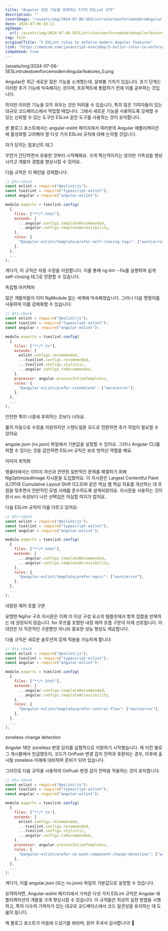 ```yaml
---
title: "Angular 모던 기능을 강화하는 5가지 ESLint 규칙"
description: ""
coverImage: "/assets/img/2024-07-06-5ESLintrulestoenforcemodernAngularfeatures_0.png"
date: 2024-07-06 03:11
ogImage:
  url: /assets/img/2024-07-06-5ESLintrulestoenforcemodernAngularfeatures_0.png
tag: Tech
originalTitle: "5 ESLint rules to enforce modern Angular features"
link: "https://medium.com/javascript-everyday/5-eslint-rules-to-enforce-modern-angular-features-c3f6e66d7c9e"
isUpdated: true
---
```


/assets/img/2024-07-06-5ESLintrulestoenforcemodernAngularfeatures_0.png

Angular은 최근 새로운 많은 기능을 소개했는데, 살펴볼 가치가 있습니다. 초기 단계는 이러한 추가 기능에 익숙해지는 것이며, 프로젝트에 통합하기 전에 이를 공부하는 것입니다.

하지만 이러한 기능을 모두 외우는 것은 어려울 수 있습니다, 특히 많은 기여자들이 있는 대규모 코드베이스에서 작업할 때입니다. 그래서 새로운 기능을 사용하도록 강제할 수 있는 신뢰할 수 있는 도구인 ESLint 같은 도구를 사용하는 것이 유익합니다.

본 블로그 포스트에서는 angular-eslint 패키지에서 여러분의 Angular 애플리케이션에 활성화할 고려해야 할 다섯 가지 ESLint 규칙에 대해 논의할 것입니다.

<div class="content-ad"></div>

자가 닫히는 컴포넌트 태그

무언가 간단하면서 유용한 것부터 시작해봐요. 크게 혁신적이지는 않지만 가독성을 향상시키고 개발자 경험을 향상시킬 수 있어요.

다음 규칙은 이 패턴을 강제합니다:

```js
// @ts-check
const eslint = require("@eslint/js");
const tseslint = require("typescript-eslint");
const angular = require("angular-eslint");

module.exports = tseslint.config(
  {
    files: ["**/*.html"],
    extends: [
      ...angular.configs.templateRecommended,
      ...angular.configs.templateAccessibility,
    ],
    rules: {
      "@angular-eslint/template/prefer-self-closing-tags": ["warn|error"],
    },
  },
  ...
);
```

<div class="content-ad"></div>

게다가, 이 규칙은 자동 수정을 지원합니다. 이를 통해 ng lint --fix를 실행하여 쉽게 self-closing 태그로 전환할 수 있습니다.

독립형 아키텍처

많은 개발자들이 이미 NgModule 없는 세계에 익숙해졌습니다. 그러나 다음 명령어를 사용하여 이를 강제화할 수 있습니다:

```js
// @ts-check
const eslint = require("@eslint/js");
const tseslint = require("typescript-eslint");
const angular = require("angular-eslint");

module.exports = tseslint.config(
  {
    files: ["**/*.ts"],
    extends: [
      eslint.configs.recommended,
      ...tseslint.configs.recommended,
      ...tseslint.configs.stylistic,
      ...angular.configs.tsRecommended,
    ],
    processor: angular.processInlineTemplates,
    rules: {
      "@angular-eslint/prefer-standalone": ["warn|error"],
    },
  },
  ...
);
```

<div class="content-ad"></div>

안전한 쪽이 나중에 후회하는 것보다 나아요.

룰이 자동으로 수정을 지원하지만 스탠드얼론 모드로 전환하면 추가 작업이 필요할 수 있어요.

angular.json (nx.json) 파일에서 기본값을 설정할 수 있어요. 그러나 Angular CLI를 피할 수 있다는 것을 감안하면 ESLint 규칙은 보조 방어선 역할을 해요.

이미지 최적화

<div class="content-ad"></div>

앵귤러에서는 이미지 자산과 관련된 일반적인 문제를 해결하기 위해 NgOptimizedImage 지시문을 도입했어요. 이 지시문은 Largest Contentful Paint (LCP)와 Cumulative Layout Shift (CLS)와 같은 핵심 웹 핵심 지표를 개선하는 데 초점을 맞추면서 전반적인 모범 사례를 준수하도록 설계되었어요. 지시문을 사용하는 것이 원시 src 속성보다 나은 선택임은 의심할 여지가 없어요.

다음 ESLint 규칙이 이를 다루고 있어요:

```js
// @ts-check
const eslint = require("@eslint/js");
const tseslint = require("typescript-eslint");
const angular = require("angular-eslint");

module.exports = tseslint.config(
  {
    files: ["**/*.html"],
    extends: [
      ...angular.configs.templateRecommended,
      ...angular.configs.templateAccessibility,
    ],
    rules: {
      "@angular-eslint/template/prefer-ngsrc": ["warn|error"],
    },
  },
  ...
);
```

내장된 제어 흐름 구문

<div class="content-ad"></div>

유명한 NgFor 구조 지시문은 이제 더 이상 구성 요소의 템플릿에서 항목 집합을 반복하는 데 권장되지 않습니다. for 루프를 포함한 내장 제어 흐름 구문이 이제 선호됩니다. 이 대안은 더 직관적인 구문뿐만 아니라 중요한 성능 향상도 제공합니다.

다음 규칙은 새로운 솔루션의 강제 적용을 가능하게 합니다:

```js
// @ts-check
const eslint = require("@eslint/js");
const tseslint = require("typescript-eslint");
const angular = require("angular-eslint");

module.exports = tseslint.config(
  {
    files: ["**/*.html"],
    extends: [
      ...angular.configs.templateRecommended,
      ...angular.configs.templateAccessibility,
    ],
    rules: {
      "@angular-eslint/template/prefer-control-flow": ["warn|error"],
    },
  },
  ...
);
```

zoneless change detection

<div class="content-ad"></div>

Angular 18은 zoneless 변경 감지를 실험적으로 지원하기 시작했습니다. 제 이전 블로그 게시물에서 언급했듯이, 코드가 OnPush 변경 감지 전략과 호환되는 경우, 이후에 출시될 zoneless 미래에 대비하여 준비가 되어 있습니다.

그러므로 다음 규칙을 사용하여 OnPush 변경 감지 전략을 적용하는 것이 유익합니다:

```js
// @ts-check
const eslint = require("@eslint/js");
const tseslint = require("typescript-eslint");
const angular = require("angular-eslint");

module.exports = tseslint.config(
  {
    files: ["**/*.ts"],
    extends: [
      eslint.configs.recommended,
      ...tseslint.configs.recommended,
      ...tseslint.configs.stylistic,
      ...angular.configs.tsRecommended,
    ],
    processor: angular.processInlineTemplates,
    rules: {
      "@angular-eslint/prefer-on-push-component-change-detection": ["warn|error"],
    },
  },
  ...
);
```

게다가, 이를 angular.json (또는 nx.json) 파일의 기본값으로 설정할 수 있습니다.

<div class="content-ad"></div>

요약하자면, Angular-eslint 패키지에서 가져온 다섯 가지 ESLint 규칙은 Angular 애플리케이션의 개발을 크게 향상시킬 수 있습니다. 이 규칙들은 최상의 실천 방법을 시행하고, 특히 다수의 기여자가 있는 대규모 코드베이스에서 코드 일관성을 유지하는 데 도움이 됩니다.

제 블로그 포스트가 마음에 드셨기를 바라며, 읽어 주셔서 감사합니다! 🙂
